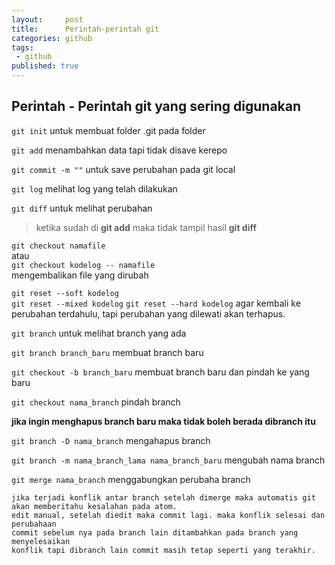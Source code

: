 ```yaml
---
layout:     post
title:      Perintah-perintah git
categories: github
tags:
 - github
published: true
---
```

## Perintah - Perintah git yang sering digunakan

``git init``
untuk membuat folder .git pada folder

``git add`` 
menambahkan data tapi tidak disave kerepo

``git commit -m ""`` 
untuk save perubahan pada git local

``git log`` 
melihat log yang telah dilakukan

``git diff`` 
untuk melihat perubahan
> ketika sudah di __git add__ maka tidak tampil hasil __git diff__
        
``git checkout namafile``  
atau  
``git checkout kodelog -- namafile``  
mengembalikan file yang dirubah

``git reset --soft kodelog``  
``git reset --mixed kodelog``
``git reset --hard kodelog``
agar kembali ke perubahan terdahulu, tapi perubahan yang dilewati akan terhapus.

``git branch`` 
untuk melihat branch yang ada

``git branch branch_baru`` 
membuat branch baru 

``git checkout -b branch_baru`` 
membuat branch baru dan pindah ke yang baru

``git checkout nama_branch`` 
pindah branch

__jika ingin menghapus branch baru maka tidak boleh berada dibranch itu__

``git branch -D nama_branch`` 
mengahapus branch

``git branch -m nama_branch_lama nama_branch_baru`` 
mengubah nama branch

``git merge nama_branch`` 
menggabungkan perubaha branch

>> 
    jika terjadi konflik antar branch setelah dimerge maka automatis git akan memberitahu kesalahan pada atom.
    edit manual, setelah diedit maka commit lagi. maka konflik selesai dan perubahaan 
    commit sebelum nya pada branch lain ditambahkan pada branch yang menyelesaikan
    konflik tapi dibranch lain commit masih tetap seperti yang terakhir.
